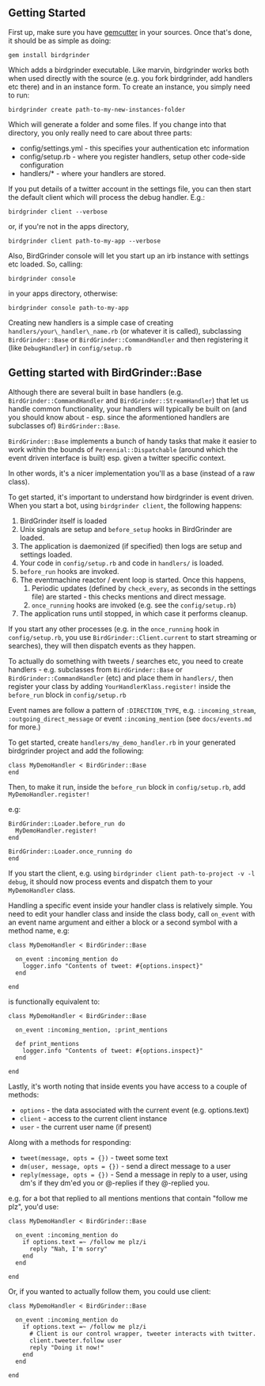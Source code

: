 ## Getting Started ##

First up, make sure you have [gemcutter](http://gemcutter.org/)
in your sources. Once that's done, it should be as simple as doing:

    gem install birdgrinder
  
Which adds a birdgrinder executable. Like marvin, birdgrinder works
both when used directly with the source (e.g. you fork birdgrinder, 
add handlers etc there) and in an instance form. To create an instance,
you simply need to run:

    birdgrinder create path-to-my-new-instances-folder
  
Which will generate a folder and some files. If you change into that
directory, you only really need to care about three parts:

- config/settings.yml - this specifies your authentication etc information
- config/setup.rb - where you register handlers, setup other code-side configuration
- handlers/* - where your handlers are stored.

If you put details of a twitter account in the settings file, you can then
start the default client which will process the debug handler. E.g.:

    birdgrinder client --verbose
  
or, if you're not in the apps directory,

    birdgrinder client path-to-my-app --verbose
  
Also, BirdGrinder console will let you start up an irb instance with
settings etc loaded. So, calling:

    birdgrinder console
  
in your apps directory, otherwise:

    birdgrinder console path-to-my-app
  
Creating new handlers is a simple case of creating `handlers/your\_handler\_name.rb`
(or whatever it is called), subclassing `BirdGrinder::Base` or `BirdGrinder::CommandHandler`
and then registering it (like `DebugHandler`) in `config/setup.rb`

## Getting started with BirdGrinder::Base ##

Although there are several built in base handlers (e.g. `BirdGrinder::CommandHandler`
and `BirdGrinder::StreamHandler`) that let us handle common functionality, your handlers
will typically be built on (and you should know about - esp. since the aformentioned 
handlers are subclasses of) `BirdGrinder::Base`.

`BirdGrinder::Base` implements a bunch of handy tasks that make it easier to work
within the bounds of `Perennial::Dispatchable` (around which the event driven interface
is built) esp. given a twitter specific context.

In other words, it's a nicer implementation you'll as a base (instead of a raw class).

To get started, it's important to understand how birdgrinder is event driven. When you
start a bot, using `birdgrinder client`, the following happens:

1. BirdGrinder itself is loaded
2. Unix signals are setup and `before_setup` hooks in BirdGrinder are loaded.
3. The application is daemonized (if specified) then logs are setup and settings loaded.
4. Your code in `config/setup.rb` and code in `handlers/` is loaded.
5. `before_run` hooks are invoked.
6. The eventmachine reactor / event loop is started. Once this happens,
   1. Periodic updates (defined by `check_every`, as seconds in the settings file) are started - this checks mentions and direct message.
   2. `once_running` hooks are invoked (e.g. see the `config/setup.rb`)
7. The application runs until stopped, in which case it performs cleanup.

If you start any other processes (e.g. in the `once_running` hook in `config/setup.rb`,
you use `BirdGrinder::Client.current` to start streaming or searches), they will then
dispatch events as they happen.

To actually do something with tweets / searches etc, you need to create handlers - e.g.
subclasses from `BirdGrinder::Base` or `BirdGrinder::CommandHandler` (etc) and place them
in `handlers/`, then register your class by adding `YourHandlerKlass.register!` inside the
`before_run` block in `config/setup.rb`

Event names are follow a pattern of `:DIRECTION_TYPE`, e.g. `:incoming_stream`, `:outgoing_direct_message`
or event `:incoming_mention` (see `docs/events.md` for more.)

To get started, create `handlers/my_demo_handler.rb` in your generated birdgrinder project
and add the following:

    class MyDemoHandler < BirdGrinder::Base
    end
    
Then, to make it run, inside the `before_run` block in `config/setup.rb`, add `MyDemoHandler.register!`

e.g:

    BirdGrinder::Loader.before_run do
      MyDemoHandler.register!
    end

    BirdGrinder::Loader.once_running do
    end
    
If you start the client, e.g. using `birdgrinder client path-to-project -v -l debug`,
it should now process events and dispatch them to your `MyDemoHandler` class.

Handling a specific event inside your handler class is relatively simple. You need to
edit your handler class and inside the class body, call `on_event` with an event name
argument and either a block or a second symbol with a method name, e.g:

    class MyDemoHandler < BirdGrinder::Base
      
      on_event :incoming_mention do
        logger.info "Contents of tweet: #{options.inspect}"
      end
    
    end
    
is functionally equivalent to:

    class MyDemoHandler < BirdGrinder::Base
  
      on_event :incoming_mention, :print_mentions
      
      def print_mentions
        logger.info "Contents of tweet: #{options.inspect}"
      end

    end
    
Lastly, it's worth noting that inside events you have access to a couple of
methods:

- `options` - the data associated with the current event (e.g. options.text)
- `client` - access to the current client instance
- `user` - the current user name (if present)

Along with a methods for responding:

- `tweet(message, opts = {})` - tweet some text
- `dm(user, message, opts = {})` - send a direct message to a user
- `reply(message, opts = {})` - Send a message in reply to a user, using dm's if they dm'ed you or @-replies if they @-replied you.

e.g. for a bot that replied to all mentions mentions that contain "follow me plz", you'd use:

    class MyDemoHandler < BirdGrinder::Base
    
      on_event :incoming_mention do
        if options.text =~ /follow me plz/i
          reply "Nah, I'm sorry"
        end
      end
    
    end
    
Or, if you wanted to actually follow them, you could use client:

    class MyDemoHandler < BirdGrinder::Base
  
      on_event :incoming_mention do
        if options.text =~ /follow me plz/i
          # Client is our control wrapper, tweeter interacts with twitter.
          client.tweeter.follow user
          reply "Doing it now!"
        end
      end
  
    end
    
